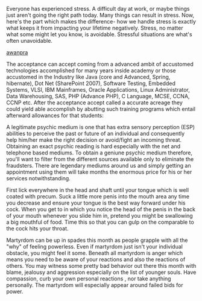 Everyone has experienced stress. A difficult day at work, or maybe things just aren't going the right path today. Many things can result in stress. Now, here's the part which makes the difference- how we handle stress is exactly what keeps it from impacting your lifetime negatively. Stress, no matter what some might let you know, is avoidable. Stressful situations are what's often unavoidable.

<a href="https://github.com">awanpra</a>


The acceptance can accept coming from a advanced ambit of accustomed technologies accomplished for many years inside academy or those accustomed in the Industry like Java (core and Advanced, Spring, hibernate), Dot Net (SharePoint 2007), Software Testing, Embedded Systems, VLSI, IBM Mainframes, Oracle Applications, Linux Administrator, Data Warehousing, SAS, PHP (Advance PHP), C Language, MCSE, CCNA, CCNP etc. After the acceptance accept called a accurate acreage they could yield able accomplish by abutting such training programs which entail afterward allowances for that students:


A legitimate psychic medium is one that has extra sensory perception (ESP) abilities to perceive the past or future of an individual and consequently help him/her make the right decision or avoid/fight an incoming threat. Obtaining an exact psychic reading is hard especially with the net and telephone based mediums. To obtain a geniune psychic medium therefore, you'll want to filter from the different sources available only to eliminate the fraudsters. There are legendary mediums around us and simply getting an appointment using them will take months the enormous price for his or her services notwithstanding.


First lick everywhere in the head and shaft until your tongue which is well coated with precum. Suck a little more penis into the mouth area any time you decrease and ensure your tongue is the best way forward under his cock. When you get to in which you notice the head of the penis in the back of your mouth whenever you slide him in, pretend you might be swallowing a big mouthful of food. Time this so that you can gulp on the comparable to the cock hits your throat.


Martyrdom can be up in spades this month as people grapple with all the "why" of feeling powerless. Even if martyrdom just isn't your individual obstacle, you might feel it some. Beneath all martyrdom is anger which means you need to be aware of your reactions and also the reactions of others. You may witness some pretty bad behavior out there this month with blame, jealousy and aggression especially on the list of younger souls. Have compassion, curb your own personal reactions , nor take anything personally. The martyrdom will especially appear around failed bids for power.
